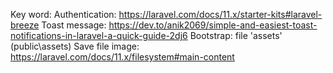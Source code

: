 Key word:
Authentication: https://laravel.com/docs/11.x/starter-kits#laravel-breeze
Toast message: https://dev.to/anik2069/simple-and-easiest-toast-notifications-in-laravel-a-quick-guide-2dj6
Bootstrap: file 'assets' (public\assets)
Save file image: https://laravel.com/docs/11.x/filesystem#main-content
